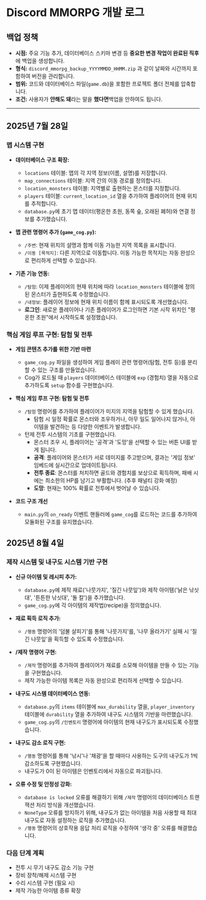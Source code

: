 # Discord MMORPG 개발 로그

## 백업 정책

- **시점:** 주요 기능 추가, 데이터베이스 스키마 변경 등 **중요한 변경 작업이 완료된 직후**에 백업을 생성합니다.
- **형식:** `discord_mmorpg_backup_YYYYMMDD_HHMM.zip` 과 같이 날짜와 시간까지 포함하여 버전을 관리합니다.
- **범위:** 코드와 데이터베이스 파일(`game.db`)을 포함한 프로젝트 폴더 전체를 압축합니다.
- **조건:** 사용자가 **안해도 돼**라는 말을 **했다면**백업을 안하여도 됩니다.

---

## 2025년 7월 28일

### 맵 시스템 구현

- **데이터베이스 구조 확장:**
  - `locations` 테이블: 맵의 각 지역 정보(이름, 설명)를 저장합니다.
  - `map_connections` 테이블: 지역 간의 이동 경로를 정의합니다.
  - `location_monsters` 테이블: 지역별로 출현하는 몬스터를 지정합니다.
  - `players` 테이블: `current_location_id` 열을 추가하여 플레이어의 현재 위치를 추적합니다.
  - `database.py`에 초기 맵 데이터(평온한 초원, 동쪽 숲, 오래된 폐허)와 연결 정보를 추가했습니다.

- **맵 관련 명령어 추가 (`game_cog.py`):**
  - `/주변`: 현재 위치의 설명과 함께 이동 가능한 지역 목록을 표시합니다.
  - `/이동 [목적지]`: 다른 지역으로 이동합니다. 이동 가능한 목적지는 자동 완성으로 편리하게 선택할 수 있습니다.

- **기존 기능 연동:**
  - `/탐험`: 이제 플레이어의 현재 위치에 따라 `location_monsters` 테이블에 정의된 몬스터가 출현하도록 수정했습니다.
  - `/내정보`: 플레이어 정보에 현재 위치 이름이 함께 표시되도록 개선했습니다.
  - **로그인**: 새로운 플레이어나 기존 플레이어가 로그인하면 기본 시작 위치인 "평온한 초원"에서 시작하도록 설정했습니다.

### 핵심 게임 루프 구현: 탐험 및 전투

- **게임 콘텐츠 추가를 위한 기반 마련**
  - `game_cog.py` 파일을 생성하여 게임 플레이 관련 명령어(탐험, 전투 등)를 분리할 수 있는 구조를 만들었습니다.
  - Cog가 로드될 때 `players` 데이터베이스 테이블에 `exp` (경험치) 열을 자동으로 추가하도록 `setup` 함수를 구현했습니다.

- **핵심 게임 루프 구현: 탐험 및 전투**
  - `/탐험` 명령어를 추가하여 플레이어가 미지의 지역을 탐험할 수 있게 했습니다.
    - 탐험 시 일정 확률로 몬스터와 조우하거나, 아무 일도 일어나지 않거나, 아이템을 발견하는 등 다양한 이벤트가 발생합니다.
  - 턴제 전투 시스템의 기초를 구현했습니다.
    - 몬스터 조우 시, 플레이어는 '공격'과 '도망'을 선택할 수 있는 버튼 UI를 받게 됩니다.
    - **공격**: 플레이어와 몬스터가 서로 데미지를 주고받으며, 결과는 '게임 정보' 임베드에 실시간으로 업데이트됩니다.
    - **전투 종료**: 몬스터를 처치하면 골드와 경험치를 보상으로 획득하며, 패배 시에는 최소한의 HP를 남기고 부활합니다. (추후 패널티 강화 예정)
    - **도망**: 현재는 100% 확률로 전투에서 벗어날 수 있습니다.

- **코드 구조 개선**
  - `main.py`의 `on_ready` 이벤트 핸들러에 `game_cog`를 로드하는 코드를 추가하여 모듈화된 구조를 유지했습니다.

## 2025년 8월 4일

### 제작 시스템 및 내구도 시스템 기반 구현

- **신규 아이템 및 레시피 추가:**
  - `database.py`에 제작 재료('나뭇가지', '질긴 나뭇잎')와 제작 아이템('낡은 낚싯대', '튼튼한 낚싯대', '돌 칼')을 추가했습니다.
  - `game_cog.py`에 각 아이템의 제작법(recipe)을 정의했습니다.

- **재료 획득 로직 추가:**
  - `/행동` 명령어의 '덤불 살피기'를 통해 '나뭇가지'를, '나무 올라가기' 실패 시 '질긴 나뭇잎'을 획득할 수 있도록 수정했습니다.

- **/제작 명령어 구현:**
  - `/제작` 명령어를 추가하여 플레이어가 재료를 소모해 아이템을 만들 수 있는 기능을 구현했습니다.
  - 제작 가능한 아이템 목록은 자동 완성으로 편리하게 선택할 수 있습니다.

- **내구도 시스템 데이터베이스 연동:**
  - `database.py`의 `items` 테이블에 `max_durability` 열을, `player_inventory` 테이블에 `durability` 열을 추가하여 내구도 시스템의 기반을 마련했습니다.
  - `game_cog.py`의 `/인벤토리` 명령어에 아이템의 현재 내구도가 표시되도록 수정했습니다.

- **내구도 감소 로직 구현:**
  - `/행동` 명령어를 통해 '낚시'나 '채광'을 할 때마다 사용하는 도구의 내구도가 1씩 감소하도록 구현했습니다.
  - 내구도가 0이 된 아이템은 인벤토리에서 자동으로 파괴됩니다.

- **오류 수정 및 안정성 강화:**
  - `database is locked` 오류를 해결하기 위해 `/제작` 명령어의 데이터베이스 트랜잭션 처리 방식을 개선했습니다.
  - `NoneType` 오류를 방지하기 위해, 내구도가 없는 아이템을 처음 사용할 때 최대 내구도로 자동 설정하는 로직을 추가했습니다.
  - `/행동` 명령어의 상호작용 응답 처리 로직을 수정하여 '생각 중' 오류를 해결했습니다.

### 다음 단계 계획

- 전투 시 무기 내구도 감소 기능 구현
- 장비 장착/해제 시스템 구현
- 수리 시스템 구현 (필요 시)
- 제작 가능한 아이템 종류 확장
